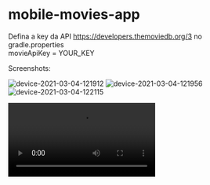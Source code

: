 # mobile-movies-app


Defina a key da API https://developers.themoviedb.org/3 no gradle.properties <br />
movieApiKey = YOUR_KEY


Screenshots:

![device-2021-03-04-121912](https://user-images.githubusercontent.com/8258672/109986262-58416300-7ce4-11eb-84f6-bc06d736de5b.png)
![device-2021-03-04-121956](https://user-images.githubusercontent.com/8258672/109986285-5c6d8080-7ce4-11eb-837c-577a738f3b65.png)
![device-2021-03-04-122115](https://user-images.githubusercontent.com/8258672/109986293-5d061700-7ce4-11eb-8520-7928dad381ac.png)


![video](https://user-images.githubusercontent.com/8258672/109986774-d30a7e00-7ce4-11eb-8e54-deac78b54b1e.mp4)


